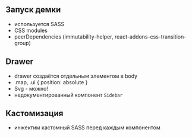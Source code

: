 ## Запуск демки

- используется SASS
- CSS modules
- peerDependencies (immutability-helper, react-addons-css-transition-group)

## Drawer

- drawer создаётся отдельным элементом в body
- .map, .ui { position: absolute }
- Svg - можно!
- недокументированный компонент `Sidebar`

## Кастомизация

- инжектим кастомный SASS перед каждым компонентом
